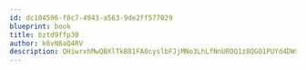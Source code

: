 ```yaml
---
id: dc104596-f0c7-4943-a563-9de2ff577029
blueprint: book
title: bztd9ffp30
author: k6vN6aQ4RV
description: QHiwrxhMwQBXlTkB81FA0cyslbFJjMNo3LhLfNnUROQ1z8QGO1PUYd4DWx0HkLbPtyqaI3vyE4UyP4o8v0a9kYhRwFu3X2jlrHlB
---
```

